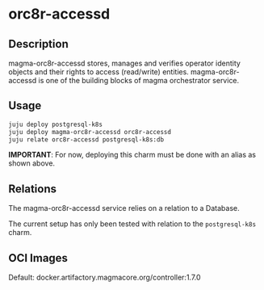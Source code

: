 # orc8r-accessd

## Description
magma-orc8r-accessd stores, manages and verifies operator identity objects and their rights to access 
(read/write) entities. magma-orc8r-accessd is one of the building blocks of magma orchestrator 
service.

## Usage

```bash
juju deploy postgresql-k8s
juju deploy magma-orc8r-accessd orc8r-accessd
juju relate orc8r-accessd postgresql-k8s:db
```

**IMPORTANT**: For now, deploying this charm must be done with an alias as shown above.

## Relations

The magma-orc8r-accessd service relies on a relation to a Database. 

The current setup has only been tested with relation to the `postgresql-k8s` charm.

## OCI Images

Default: docker.artifactory.magmacore.org/controller:1.7.0
